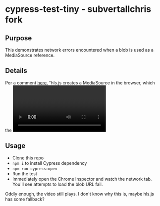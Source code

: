 # cypress-test-tiny - subvertallchris fork

## Purpose

This demonstrates network errors encountered when a blob is used as a MediaSource reference.

## Details

Per a comment [here](https://github.com/video-dev/hls.js/issues/2544#issuecomment-594964306), "hls.js creates a MediaSource in the browser, which the <video> element references by the Object URL. Tis is the blob URL that you see in the source element." The behavior is defined in the W3C File Api spec. See https://www.w3.org/TR/FileAPI/#url.

## Usage

* Clone this repo
* `npm i` to install Cypress dependency
* `npm run cypress:open`
* Run the test
* Immediately open the Chrome Inspector and watch the network tab. You'll see attempts to load the blob URL fail.

Oddly enough, the video still plays. I don't know why this is, maybe hls.js has some fallback?
